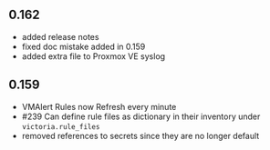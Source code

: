 ## 0.162
* added release notes
* fixed doc mistake added in 0.159
* added extra file to Proxmox VE syslog

## 0.159
* VMAlert Rules now Refresh every minute
* #239 Can define rule files as dictionary in their inventory under `victoria.rule_files`
* removed references to secrets since they are no longer default

